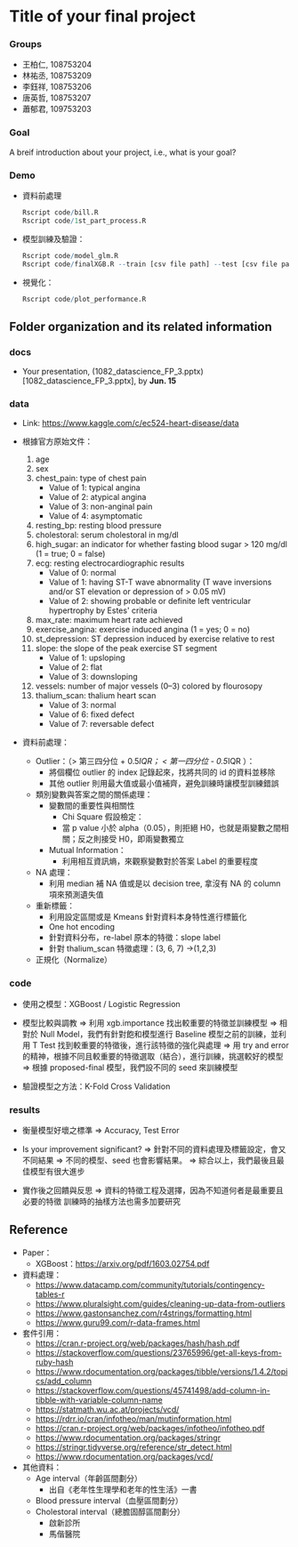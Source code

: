 # Title of your final project

### Groups
* 王柏仁, 108753204
* 林祐丞, 108753209
* 李鈺祥, 108753206
* 唐英哲, 108753207
* 蕭郁君, 109753203

### Goal
A breif introduction about your project, i.e., what is your goal?

### Demo 

* 資料前處理

    ```R
    Rscript code/bill.R
    Rscript code/1st_part_process.R
    ```
* 模型訓練及驗證：

    ```R
    Rscript code/model_glm.R
    Rscript code/finalXGB.R --train [csv file path] --test [csv file path] --predict [output result csv path]
    ```
* 視覺化：

    ```R
    Rscript code/plot_performance.R
    ```

## Folder organization and its related information

### docs
* Your presentation, (1082_datascience_FP_3.pptx)[1082_datascience_FP_3.pptx], by **Jun. 15**

### data

* Link: https://www.kaggle.com/c/ec524-heart-disease/data

* 根據官方原始文件：
    1. age
    2. sex
    3. chest_pain: type of chest pain
        - Value of 1: typical angina
        - Value of 2: atypical angina
        - Value of 3: non-anginal pain
        - Value of 4: asymptomatic
    4. resting_bp: resting blood pressure
    5. cholestoral: serum cholestoral in mg/dl
    6. high_sugar: an indicator for whether fasting blood sugar > 120 mg/dl (1 = true; 0 = false)
    7. ecg: resting electrocardiographic results
        - Value of 0: normal
        - Value of 1: having ST-T wave abnormality (T wave inversions and/or ST elevation or depression of > 0.05 mV)
        - Value of 2: showing probable or definite left ventricular hypertrophy by Estes' criteria
    8. max_rate: maximum heart rate achieved
    9. exercise_angina: exercise induced angina (1 = yes; 0 = no)
    10. st_depression: ST depression induced by exercise relative to rest
    11. slope: the slope of the peak exercise ST segment
        - Value of 1: upsloping
        - Value of 2: flat
        - Value of 3: downsloping
    12. vessels: number of major vessels (0–3) colored by flourosopy
    13. thalium_scan: thalium heart scan
        - Value of 3: normal
        - Value of 6: fixed defect
        - Value of 7: reversable defect

* 資料前處理：
    - Outlier：（> 第三四分位 + 0.5*IQR； < 第一四分位 - 0.5*IQR ）：
        - 將個欄位 outlier 的 index 記錄起來，找將共同的 id 的資料並移除
        - 其他 outlier 則用最大值或最小值補齊，避免訓練時讓模型訓練錯誤
    - 類別變數與答案之間的關係處理：
        - 變數間的重要性與相關性
            - Chi Square 假設檢定：
            - 當 p value 小於 alpha（0.05），則拒絕 H0，也就是兩變數之間相關；反之則接受 H0，即兩變數獨立
        - Mutual Information：
            - 利用相互資訊熵，來觀察變數對於答案 Label 的重要程度
    - NA 處理：
        - 利用 median 補 NA 值或是以 decision tree,  拿沒有 NA 的 column 項來預測遺失值
    - 重新標籤：
        - 利用設定區間或是 Kmeans 針對資料本身特性進行標籤化
        - One hot encoding
        - 針對資料分布，re-label 原本的特徵：slope label
        - 針對 thalium_scan 特徵處理：(3, 6, 7) ->(1,2,3)
    - 正規化（Normalize）

### code

* 使用之模型：XGBoost / Logistic Regression

* 模型比較與調教
=> 利用 xgb.importance 找出較重要的特徵並訓練模型
=> 相對於 Null Model，我們有針對飽和模型進行 Baseline 模型之前的訓練，並利用 T Test 找到較重要的特徵後，進行該特徵的強化與處理
=> 用 try and error 的精神，根據不同且較重要的特徵選取（結合），進行訓練，挑選較好的模型
=> 根據 proposed-final 模型，我們設不同的 seed 來訓練模型

* 驗證模型之方法：K-Fold Cross Validation

### results

* 衡量模型好壞之標準
=> Accuracy, Test Error

* Is your improvement significant?
=> 針對不同的資料處理及標籤設定，會又不同結果
=> 不同的模型、seed 也會影響結果。
=> 綜合以上，我們最後且最佳模型有很大進步

* 實作後之回饋與反思
=> 資料的特徵工程及選擇，因為不知道何者是最重要且必要的特徵
訓練時的抽樣方法也需多加要研究

## Reference
* Paper：
    - XGBoost：https://arxiv.org/pdf/1603.02754.pdf
* 資料處理：
    - https://www.datacamp.com/community/tutorials/contingency-tables-r
    - https://www.pluralsight.com/guides/cleaning-up-data-from-outliers
    - https://www.gastonsanchez.com/r4strings/formatting.html
    - https://www.guru99.com/r-data-frames.html
* 套件引用：
    - https://cran.r-project.org/web/packages/hash/hash.pdf
    - https://stackoverflow.com/questions/23765996/get-all-keys-from-ruby-hash
    - https://www.rdocumentation.org/packages/tibble/versions/1.4.2/topics/add_column
    - https://stackoverflow.com/questions/45741498/add-column-in-tibble-with-variable-column-name
    - https://statmath.wu.ac.at/projects/vcd/
    - https://rdrr.io/cran/infotheo/man/mutinformation.html
    - https://cran.r-project.org/web/packages/infotheo/infotheo.pdf
    - https://www.rdocumentation.org/packages/stringr
    - https://stringr.tidyverse.org/reference/str_detect.html
    - https://www.rdocumentation.org/packages/vcd/
* 其他資料：
    - Age interval（年齡區間劃分）
        - 出自《老年性生理學和老年的性生活》一書
    - Blood pressure interval（血壓區間劃分）
    - Cholestoral interval（總膽固醇區間劃分）
        - 啟新診所
        - 馬偕醫院




